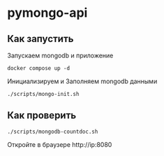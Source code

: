 # pymongo-api

## Как запустить

Запускаем mongodb и приложение

```shell
docker compose up -d
```

Инициализируем и Заполняем mongodb данными

```shell
./scripts/mongo-init.sh
```

## Как проверить

```shell
./scripts/mongodb-countdoc.sh
```
Откройте в браузере http://ip:8080
